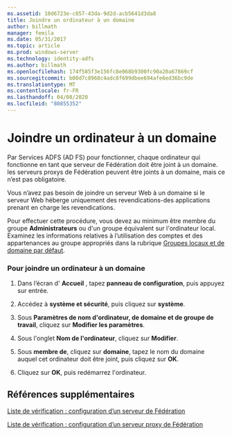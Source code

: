 ```yaml
---
ms.assetid: 10d6723e-c857-43da-9d2d-acb5641d3da8
title: Joindre un ordinateur à un domaine
author: billmath
manager: femila
ms.date: 05/31/2017
ms.topic: article
ms.prod: windows-server
ms.technology: identity-adfs
ms.author: billmath
ms.openlocfilehash: 174f585f3e156fc8e068b9300fc90a20a67869cf
ms.sourcegitcommit: b00d7c8968c4adc8f699dbee694afe6ed36bc9de
ms.translationtype: MT
ms.contentlocale: fr-FR
ms.lasthandoff: 04/08/2020
ms.locfileid: "80855352"
---
```

# <a name="join-a-computer-to-a-domain"></a>Joindre un ordinateur à un domaine

Par Services ADFS \(AD FS\) pour fonctionner, chaque ordinateur qui fonctionne en tant que serveur de Fédération doit être joint à un domaine. les serveurs proxys de Fédération peuvent être joints à un domaine, mais ce n’est pas obligatoire.  
  
Vous n’avez pas besoin de joindre un serveur Web à un domaine si le serveur Web héberge uniquement des revendications\-des applications prenant en charge les revendications.  
  
Pour effectuer cette procédure, vous devez au minimum être membre du groupe **Administrateurs** ou d'un groupe équivalent sur l'ordinateur local.  Examinez les informations relatives à l’utilisation des comptes et des appartenances au groupe appropriés dans la rubrique [Groupes locaux et de domaine par défaut](https://go.microsoft.com/fwlink/?LinkId=83477).   
  
### <a name="to-join-a-computer-to-a-domain"></a>Pour joindre un ordinateur à un domaine  
  
1.  Dans l’écran d' **Accueil** , tapez **panneau de configuration**, puis appuyez sur entrée.  
  
2.  Accédez à **système et sécurité**, puis cliquez sur **système**.  
  
3.  Sous **Paramètres de nom d'ordinateur, de domaine et de groupe de travail**, cliquez sur **Modifier les paramètres**.  
  
4.  Sous l'onglet **Nom de l'ordinateur**, cliquez sur **Modifier**.  
  
5.  Sous **membre de**, cliquez sur **domaine**, tapez le nom du domaine auquel cet ordinateur doit être joint, puis cliquez sur **OK**.  
  
6.  Cliquez sur **OK**, puis redémarrez l'ordinateur.  
  
## <a name="additional-references"></a>Références supplémentaires  
[Liste de vérification : configuration d’un serveur de Fédération](Checklist--Setting-Up-a-Federation-Server.md)  
  
[Liste de vérification : configuration d’un serveur proxy de Fédération](Checklist--Setting-Up-a-Federation-Server-Proxy.md)  
  

